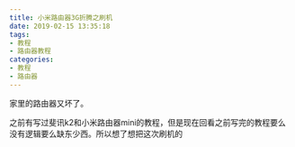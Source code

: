 ```yaml
---
title: 小米路由器3G折腾之刷机
date: 2019-02-15 13:35:18
tags:
- 教程
- 路由器教程
categories:
- 教程
- 路由器
---
```

家里的路由器又坏了。
<!--more-->

之前有写过斐讯k2和小米路由器mini的教程，但是现在回看之前写完的教程要么没有逻辑要么缺东少西。所以想了想把这次刷机的
